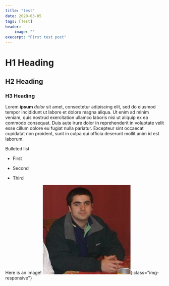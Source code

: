 ```yaml
---
title: "test"
date: 2020-03-05
tags: [Test]
header:
    image: ""
execerpt: "First test post"
---
```


# H1 Heading

## H2 Heading

### H3 Heading

Lorem **ipsum** *dolor* sit amet, consectetur adipiscing elit, sed do eiusmod tempor incididunt ut labore et dolore magna aliqua. Ut enim ad minim veniam, quis nostrud exercitation ullamco laboris nisi ut aliquip ex ea commodo consequat. Duis aute irure dolor in reprehenderit in voluptate velit esse cillum dolore eu fugiat nulla pariatur. Excepteur sint occaecat cupidatat non proident, sunt in culpa qui officia deserunt mollit anim id est laborum.

Bulleted list
* First
+ Second
- Third

Here is an image!
![image-title-here](/assets/images/profile.png){:class="img-responsive"}
